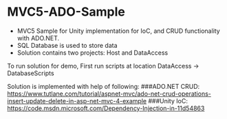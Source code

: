 # MVC5-ADO-Sample

- MVC5 Sample for Unity implementation for IoC, and CRUD functionality with ADO.NET.
- SQL Database is used to store data
- Solution contains two projects: Host and DataAccess

To run solution for demo, First run scripts at location DataAccess -> DatabaseScripts

Solution is implemented with help of following:
###ADO.NET CRUD: https://www.tutlane.com/tutorial/aspnet-mvc/ado-net-crud-operations-insert-update-delete-in-asp-net-mvc-4-example
###Unity IoC: https://code.msdn.microsoft.com/Dependency-Injection-in-11d54863
